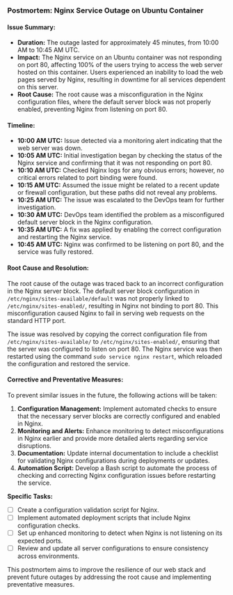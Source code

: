 ### Postmortem: Nginx Service Outage on Ubuntu Container

#### Issue Summary:
- **Duration:** The outage lasted for approximately 45 minutes, from 10:00 AM to 10:45 AM UTC.
- **Impact:** The Nginx service on an Ubuntu container was not responding on port 80, affecting 100% of the users trying to access the web server hosted on this container. Users experienced an inability to load the web pages served by Nginx, resulting in downtime for all services dependent on this server.
- **Root Cause:** The root cause was a misconfiguration in the Nginx configuration files, where the default server block was not properly enabled, preventing Nginx from listening on port 80.

#### Timeline:
- **10:00 AM UTC:** Issue detected via a monitoring alert indicating that the web server was down.
- **10:05 AM UTC:** Initial investigation began by checking the status of the Nginx service and confirming that it was not responding on port 80.
- **10:10 AM UTC:** Checked Nginx logs for any obvious errors; however, no critical errors related to port binding were found.
- **10:15 AM UTC:** Assumed the issue might be related to a recent update or firewall configuration, but these paths did not reveal any problems.
- **10:25 AM UTC:** The issue was escalated to the DevOps team for further investigation.
- **10:30 AM UTC:** DevOps team identified the problem as a misconfigured default server block in the Nginx configuration.
- **10:35 AM UTC:** A fix was applied by enabling the correct configuration and restarting the Nginx service.
- **10:45 AM UTC:** Nginx was confirmed to be listening on port 80, and the service was fully restored.

#### Root Cause and Resolution:
The root cause of the outage was traced back to an incorrect configuration in the Nginx server block. The default server block configuration in `/etc/nginx/sites-available/default` was not properly linked to `/etc/nginx/sites-enabled/`, resulting in Nginx not binding to port 80. This misconfiguration caused Nginx to fail in serving web requests on the standard HTTP port.

The issue was resolved by copying the correct configuration file from `/etc/nginx/sites-available/` to `/etc/nginx/sites-enabled/`, ensuring that the server was configured to listen on port 80. The Nginx service was then restarted using the command `sudo service nginx restart`, which reloaded the configuration and restored the service.

#### Corrective and Preventative Measures:
To prevent similar issues in the future, the following actions will be taken:

1. **Configuration Management:** Implement automated checks to ensure that the necessary server blocks are correctly configured and enabled in Nginx.
2. **Monitoring and Alerts:** Enhance monitoring to detect misconfigurations in Nginx earlier and provide more detailed alerts regarding service disruptions.
3. **Documentation:** Update internal documentation to include a checklist for validating Nginx configurations during deployments or updates.
4. **Automation Script:** Develop a Bash script to automate the process of checking and correcting Nginx configuration issues before restarting the service.

**Specific Tasks:**
- [ ] Create a configuration validation script for Nginx.
- [ ] Implement automated deployment scripts that include Nginx configuration checks.
- [ ] Set up enhanced monitoring to detect when Nginx is not listening on its expected ports.
- [ ] Review and update all server configurations to ensure consistency across environments.

This postmortem aims to improve the resilience of our web stack and prevent future outages by addressing the root cause and implementing preventative measures.
